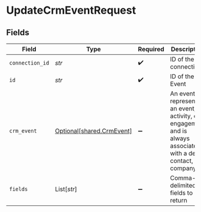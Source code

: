 # UpdateCrmEventRequest


## Fields

| Field                                                                                                           | Type                                                                                                            | Required                                                                                                        | Description                                                                                                     |
| --------------------------------------------------------------------------------------------------------------- | --------------------------------------------------------------------------------------------------------------- | --------------------------------------------------------------------------------------------------------------- | --------------------------------------------------------------------------------------------------------------- |
| `connection_id`                                                                                                 | *str*                                                                                                           | :heavy_check_mark:                                                                                              | ID of the connection                                                                                            |
| `id`                                                                                                            | *str*                                                                                                           | :heavy_check_mark:                                                                                              | ID of the Event                                                                                                 |
| `crm_event`                                                                                                     | [Optional[shared.CrmEvent]](../../models/shared/crmevent.md)                                                    | :heavy_minus_sign:                                                                                              | An event represents an event, activity, or engagement and is always associated with a deal, contact, or company |
| `fields`                                                                                                        | List[*str*]                                                                                                     | :heavy_minus_sign:                                                                                              | Comma-delimited fields to return                                                                                |